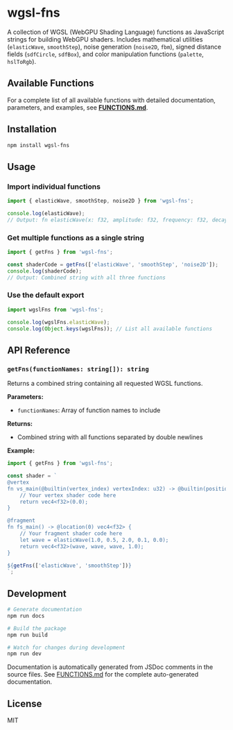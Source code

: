 # wgsl-fns

A collection of WGSL (WebGPU Shading Language) functions as JavaScript strings for building WebGPU shaders. Includes mathematical utilities (`elasticWave`, `smoothStep`), noise generation (`noise2D`, `fbm`), signed distance fields (`sdfCircle`, `sdfBox`), and color manipulation functions (`palette`, `hslToRgb`).

## Available Functions

For a complete list of all available functions with detailed documentation, parameters, and examples, see **[FUNCTIONS.md](./FUNCTIONS.md)**.

## Installation

```bash
npm install wgsl-fns
```

## Usage

### Import individual functions

```javascript
import { elasticWave, smoothStep, noise2D } from 'wgsl-fns';

console.log(elasticWave);
// Output: fn elasticWave(x: f32, amplitude: f32, frequency: f32, decay: f32, phase: f32) -> f32 { ... }
```

### Get multiple functions as a single string

```javascript
import { getFns } from 'wgsl-fns';

const shaderCode = getFns(['elasticWave', 'smoothStep', 'noise2D']);
console.log(shaderCode);
// Output: Combined string with all three functions
```

### Use the default export

```javascript
import wgslFns from 'wgsl-fns';

console.log(wgslFns.elasticWave);
console.log(Object.keys(wgslFns)); // List all available functions
```

## API Reference

### `getFns(functionNames: string[]): string`

Returns a combined string containing all requested WGSL functions.

**Parameters:**
- `functionNames`: Array of function names to include

**Returns:**
- Combined string with all functions separated by double newlines

**Example:**
```javascript
import { getFns } from 'wgsl-fns';

const shader = `
@vertex
fn vs_main(@builtin(vertex_index) vertexIndex: u32) -> @builtin(position) vec4<f32> {
    // Your vertex shader code here
    return vec4<f32>(0.0);
}

@fragment  
fn fs_main() -> @location(0) vec4<f32> {
    // Your fragment shader code here
    let wave = elasticWave(1.0, 0.5, 2.0, 0.1, 0.0);
    return vec4<f32>(wave, wave, wave, 1.0);
}

${getFns(['elasticWave', 'smoothStep'])}
`;
```

## Development

```bash
# Generate documentation
npm run docs

# Build the package
npm run build

# Watch for changes during development
npm run dev
```

Documentation is automatically generated from JSDoc comments in the source files. See [FUNCTIONS.md](./FUNCTIONS.md) for the complete auto-generated documentation.

## License

MIT
